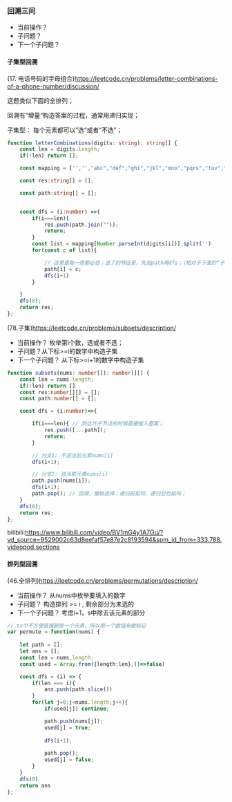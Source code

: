 
### 回溯三问

- 当前操作？
- 子问题？
- 下一个子问题？

#### 子集型回溯
(17. 电话号码的字母组合)<https://leetcode.cn/problems/letter-combinations-of-a-phone-number/discussion/>

这题类似下面的全排列；

回溯有”增量“构造答案的过程，通常用递归实现；

子集型： 每个元素都可以”选“或者“不选”；

```ts
function letterCombinations(digits: string): string[] {
    const len = digits.length;
    if(!len) return [];

    const mapping = ['','',"abc","def","ghi","jkl","mno","pqrs","tuv","wxyz"];

    const res:string[] = [];

    const path:string[] = [];


    const dfs = (i:number) =>{
        if(i===len){
            res.push(path.join(""));
            return;
        }
        const list = mapping[Number.parseInt(digits[i])].split('')
        for(const c of list){

            // 这里是每一层都必选；选了的特征是，先加path再dfs；（相对于下面的“子集”来说）
            path[i] = c;
            dfs(i+1)
        }

    }
    dfs(0);
    return res;
};
```

(78.子集)<https://leetcode.cn/problems/subsets/description/>

- 当前操作？ 枚举第i个数，选或者不选； 
- 子问题？从下标>=i的数字中构造子集
- 下一个子问题？ 从下标>=i+1的数字中构造子集

```ts
function subsets(nums: number[]): number[][] {
    const len = nums.length;
    if(!len) return []
    const res:number[][] = [];
    const path:number[] = [];

    const dfs = (i:number)=>{

        if(i===len){ // 到达叶子节点的时候直接推入答案；
            res.push([...path]);
            return;
        }

        // 分支1: 不选当前元素nums[i]
        dfs(i+1);

        // 分支2: 选当前元素nums[i]
        path.push(nums[i]);
        dfs(i+1);
        path.pop(); // 回溯，撤销选择；递归前如何，递归后也如何；
    }
    dfs(0);
    return res;
};
```

<!-- TODO：子集的第二种模版 -->
bilibili:<https://www.bilibili.com/video/BV1mG4y1A7Gu/?vd_source=9529002c63d8eefaf57e87e2c8193594&spm_id_from=333.788.videopod.sections>

#### 排列型回溯

(46.全排列)<https://leetcode.cn/problems/permutations/description/>

- 当前操作？ 从nums中枚举要填入的数字
- 子问题？ 构造排列 >= i , 剩余部分为未选的 
- 下一个子问题？ 考虑i+1，s中除去该元素的部分

```ts
// ts中不方便直接删除一个元素，所以用一个数组来做标记
var permute = function(nums) {
    
    let path = [];
    let ans = [];
    const len = nums.length;
    const used = Array.from({length:len},()=>false)

    const dfs = (i) => {
        if(len === i){
            ans.push(path.slice())
        }
        for(let j=0;j<nums.length;j++){
            if(used[j]) continue;

            path.push(nums[j]);
            used[j] = true;
            
            dfs(i+1);
            
            path.pop();
            used[j] = false;
        }
    }
    dfs(0)
    return ans
};

```